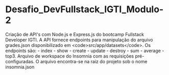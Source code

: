 # Desafio_DevFullstack_IGTI_Modulo-2
Criação de API's com Node.js e Express.js do bootcamp Fullstack Developer IGTI.  A API fornece endpoints para manipulação do arquivo grades.json disponibilizado em &lt;code>src/app/datasets&lt;/code>.  Os endpoints são:  - index - show  - create - update - destroy  - sum  - average - top3.  Arquivo de workspace do Insomnia com as requisições pré-configuradas. O arquivo encontra-se na raiz do projeto sob o nome insomnia.json

